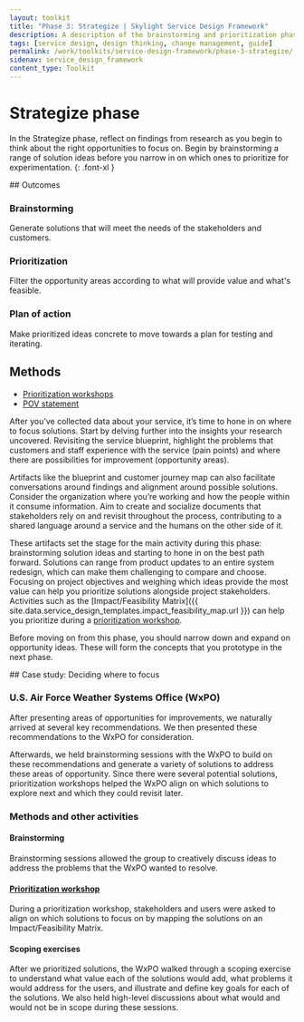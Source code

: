 ```yaml
---
layout: toolkit
title: "Phase 3: Strategize | Skylight Service Design Framework"
description: A description of the brainstorming and prioritization phase of service design, including outcomes and methods.
tags: [service design, design thinking, change management, guide]
permalink: /work/toolkits/service-design-framework/phase-3-strategize/
sidenav: service_design_framework
content_type: Toolkit
---
```


# Strategize phase

In the Strategize phase, reflect on findings from research as you begin to think about the right opportunities to focus on. Begin by brainstorming a range of solution ideas before you narrow in on which ones to prioritize for experimentation.
{: .font-xl }

<div class="callout--tip callout--summary" markdown="1">
## Outcomes

### Brainstorming
Generate solutions that will meet the needs of the stakeholders and customers.

### Prioritization
Filter the opportunity areas according to what will provide value and what's feasible.

### Plan of action
Make prioritized ideas concrete to move towards a plan for testing and iterating.

## Methods
- [Prioritization workshops](/work/toolkits/service-design-framework/methods/prioritization-workshop/)
- [POV statement](/work/toolkits/service-design-framework/methods/pov-statement/)
</div>

After you’ve collected data about your service, it’s time to hone in on where to focus solutions. Start by delving further into the insights your research uncovered. Revisiting the service blueprint, highlight the problems that customers and staff experience with the service (pain points) and where there are possibilities for improvement (opportunity areas).

Artifacts like the blueprint and customer journey map can also facilitate conversations around findings and alignment around possible solutions. Consider the organization where you’re working and how the people within it consume information. Aim to create and socialize documents that stakeholders rely on and revisit throughout the process, contributing to a shared language around a service and the humans on the other side of it.

These artifacts set the stage for the main activity during this phase: brainstorming solution ideas and starting to hone in on the best path forward. Solutions can range from product updates to an entire system redesign, which can make them challenging to compare and choose. Focusing on project objectives and weighing which ideas provide the most value can help you prioritize solutions alongside project stakeholders. Activities such as the [Impact/Feasibility Matrix]({{ site.data.service_design_templates.impact_feasibility_map.url }}) can help you prioritize during a [prioritization workshop](/work/toolkits/service-design-framework/methods/prioritization-workshop/).

Before moving on from this phase, you should narrow down and expand on opportunity ideas. These will form the concepts that you prototype in the next phase.

<div class="callout callout--case-study" markdown="1">
## Case study: Deciding where to focus

### U.S. Air Force Weather Systems Office (WxPO)

After presenting areas of opportunities for improvements, we naturally arrived at several key recommendations. We then presented these recommendations to the WxPO for consideration.

Afterwards, we held brainstorming sessions with the WxPO to build on these recommendations and generate a variety of solutions to address these areas of opportunity. Since there were several potential solutions, prioritization workshops helped the WxPO align on which solutions to explore next and which they could revisit later.

### Methods and other activities

#### Brainstorming

Brainstorming sessions allowed the group to creatively discuss ideas to address the problems that the WxPO wanted to resolve.

#### [Prioritization workshop](/work/toolkits/service-design-framework/methods/prioritization-workshop/)

During a prioritization workshop, stakeholders and users were asked to align on which solutions to focus on by mapping the solutions on an Impact/Feasibility Matrix.

#### Scoping exercises

After we prioritized solutions, the WxPO walked through a scoping exercise to understand what value each of the solutions would add, what problems it would address for the users, and illustrate and define key goals for each of the solutions.  We also held high-level discussions about what would and would not be in scope during these sessions.
</div>
